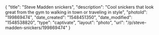 {
    "title": "Steve Madden snickers",
    "description": "Cool snickers that look great from the gym to walking in town or traveling in style",
    "photoId": "199869474",
    "date_created": "1548451350",
    "date_modified": "1548538820",
    "type": "captivate",
    "layout": "photo",
    "url": "\/p\/steve-madden-snickers\/199869474"
}